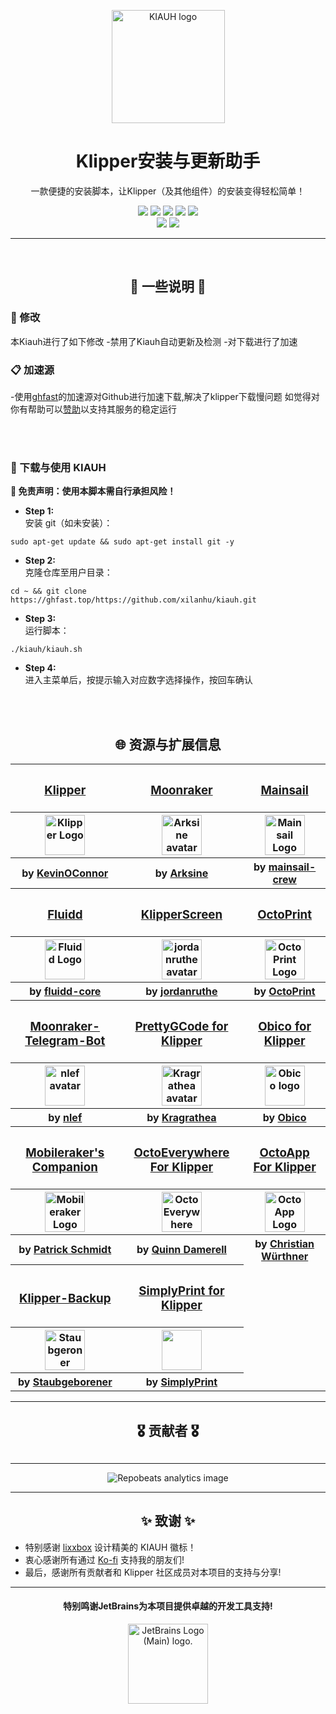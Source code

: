 <p align="center">
  <a>
    <img src="https://ghfast.top/https://raw.githubusercontent.com/dw-0/kiauh/master/resources/screenshots/kiauh.png" alt="KIAUH logo" height="181">
    <h1 align="center">Klipper安装与更新助手</h1>
  </a>
</p>

<p align="center">
  一款便捷的安装脚本，让Klipper（及其他组件）的安装变得轻松简单！
</p>

<p align="center">
  <a><img src="https://img.shields.io/github/license/dw-0/kiauh"></a>
  <a><img src="https://img.shields.io/github/stars/dw-0/kiauh"></a>
  <a><img src="https://img.shields.io/github/forks/dw-0/kiauh"></a>
  <a><img src="https://img.shields.io/github/languages/top/dw-0/kiauh?logo=gnubash&logoColor=white"></a>
  <a><img src="https://img.shields.io/github/v/tag/dw-0/kiauh"></a>
  <br />
  <a><img src="https://img.shields.io/github/last-commit/dw-0/kiauh"></a>
  <a><img src="https://img.shields.io/github/contributors/dw-0/kiauh"></a>
</p>

<hr>

<br>

<h2 align="center">
  📄️ 一些说明 📄
</h2>

### 🔧 修改

本Kiauh进行了如下修改
-禁用了Kiauh自动更新及检测
-对下载进行了加速
<br>

### 📋 加速源

-使用[ghfast](https://ghfast.top/)的加速源对Github进行加速下载,解决了klipper下载慢问题
 如觉得对你有帮助可以[赞助](https://ghfast.top/donate)以支持其服务的稳定运行

<br>
<br>

### 💾  下载与使用 KIAUH
**📢 免责声明：使用本脚本需自行承担风险！**

* **Step 1:** \
安装 git（如未安装）：
```shell
sudo apt-get update && sudo apt-get install git -y
```

* **Step 2:** \
克隆仓库至用户目录：

```shell
cd ~ && git clone https://ghfast.top/https://github.com/xilanhu/kiauh.git
```

* **Step 3:** \
运行脚本：

```shell
./kiauh/kiauh.sh
```

* **Step 4:** \
进入主菜单后，按提示输入对应数字选择操作，按回车确认

<br>
<br>


<h2 align="center">🌐 资源与扩展信息</h2>

<table align="center">
<tr>
    <th><h3><a href="https://ghfast.top/https://github.com/Klipper3d/klipper">Klipper</a></h3></th>
    <th><h3><a href="https://ghfast.top/https://github.com/Arksine/moonraker">Moonraker</a></h3></th>
    <th><h3><a href="https://ghfast.top/https://github.com/mainsail-crew/mainsail">Mainsail</a></h3></th>
</tr>
<tr>
    <th><img src="https://ghfast.top/https://raw.githubusercontent.com/Klipper3d/klipper/master/docs/img/klipper-logo.png" alt="Klipper Logo" height="64"></th>
    <th><img src="https://avatars.githubusercontent.com/u/9563098?v=4" alt="Arksine avatar" height="64"></th>
    <th><img src="https://ghfast.top/https://raw.githubusercontent.com/mainsail-crew/docs/master/assets/img/logo.png" alt="Mainsail Logo" height="64"></th>
</tr>
<tr>
    <th>by <a href="https://ghfast.top/https://github.com/KevinOConnor">KevinOConnor</a></th>
    <th>by <a href="https://ghfast.top/https://github.com/Arksine">Arksine</a></th>
    <th>by <a href="https://ghfast.top/https://github.com/mainsail-crew">mainsail-crew</a></th>
</tr>

<tr>
    <th><h3><a href="https://ghfast.top/https://github.com/fluidd-core/fluidd">Fluidd</a></h3></th>
    <th><h3><a href="https://ghfast.top/https://github.com/jordanruthe/KlipperScreen">KlipperScreen</a></h3></th>
    <th><h3><a href="https://ghfast.top/https://github.com/OctoPrint/OctoPrint">OctoPrint</a></h3></th>
</tr>
<tr>
    <th><img src="https://ghfast.top/https://raw.githubusercontent.com/fluidd-core/fluidd/master/docs/assets/images/logo.svg" alt="Fluidd Logo" height="64"></th>
    <th><img src="https://avatars.githubusercontent.com/u/31575189?v=4" alt="jordanruthe avatar" height="64"></th>
    <th><img src="https://ghfast.top/https://raw.githubusercontent.com/OctoPrint/OctoPrint/master/docs/images/octoprint-logo.png" alt="OctoPrint Logo" height="64"></th>
</tr>
<tr>
    <th>by <a href="https://ghfast.top/https://github.com/fluidd-core">fluidd-core</a></th>
    <th>by <a href="https://ghfast.top/https://github.com/jordanruthe">jordanruthe</a></th>
    <th>by <a href="https://ghfast.top/https://github.com/OctoPrint">OctoPrint</a></th>
</tr>

<tr>
    <th><h3><a href="https://ghfast.top/https://github.com/nlef/moonraker-telegram-bot">Moonraker-Telegram-Bot</a></h3></th>
    <th><h3><a href="https://ghfast.top/https://github.com/Kragrathea/pgcode">PrettyGCode for Klipper</a></h3></th>
    <th><h3><a href="https://ghfast.top/https://github.com/TheSpaghettiDetective/moonraker-obico">Obico for Klipper</a></h3></th>
</tr>
<tr>
    <th><img src="https://avatars.githubusercontent.com/u/52351624?v=4" alt="nlef avatar" height="64"></th>
    <th><img src="https://avatars.githubusercontent.com/u/5917231?v=4" alt="Kragrathea avatar" height="64"></th>
    <th><img src="https://avatars.githubusercontent.com/u/46323662?s=200&v=4" alt="Obico logo" height="64"></th>
</tr>
<tr>
    <th>by <a href="https://ghfast.top/https://github.com/nlef">nlef</a></th>
    <th>by <a href="https://ghfast.top/https://github.com/Kragrathea">Kragrathea</a></th>
    <th>by <a href="https://ghfast.top/https://github.com/TheSpaghettiDetective">Obico</a></th>
</tr>

<tr>
    <th><h3><a href="https://ghfast.top/https://github.com/Clon1998/mobileraker_companion">Mobileraker's Companion</a></h3></th>
    <th><h3><a href="https://octoeverywhere.com/?source=kiauh_readme">OctoEverywhere For Klipper</a></h3></th>
    <th><h3><a href="https://ghfast.top/https://github.com/crysxd/OctoApp-Plugin">OctoApp For Klipper</a></h3></th>
</tr>
<tr>
    <th><a href="https://ghfast.top/https://github.com/Clon1998/mobileraker_companion"><img src="https://ghfast.top/https://raw.githubusercontent.com/Clon1998/mobileraker/master/assets/icon/mr_appicon.png" alt="Mobileraker Logo" height="64"></a></th>
    <th><a href="https://octoeverywhere.com/?source=kiauh_readme"><img src="https://octoeverywhere.com/img/logo.svg" alt="OctoEverywhere Logo" height="64"></a></th>
    <th><a href="https://octoapp.eu/?source=kiauh_readme"><img src="https://octoapp.eu/octoapp.webp" alt="OctoApp Logo" height="64"></a></th>
</tr>
<tr>
    <th>by <a href="https://ghfast.top/https://github.com/Clon1998">Patrick Schmidt</a></th>
    <th>by <a href="https://ghfast.top/https://github.com/QuinnDamerell">Quinn Damerell</a></th>
    <th>by <a href="https://ghfast.top/https://github.com/crysxd">Christian Würthner</a></th>
</tr>

<tr>
    <th><h3><a href="https://ghfast.top/https://github.com/staubgeborener/klipper-backup">Klipper-Backup</a></h3></th>
    <th><h3><a href="https://simplyprint.io/">SimplyPrint for Klipper</a></h3></th>
</tr>
<tr>
    <th><a href="https://ghfast.top/https://github.com/staubgeborener/klipper-backup"><img src="https://avatars.githubusercontent.com/u/28908603?v=4" alt="Staubgeroner Avatar" height="64"></a></th>
    <th><a href="https://ghfast.top/https://github.com/SimplyPrint"><img src="https://avatars.githubusercontent.com/u/64896552?s=200&v=4" alt="" height="64"></a></th>
</tr>
<tr>
    <th>by <a href="https://ghfast.top/https://github.com/Staubgeborener">Staubgeborener</a></th>
    <th>by <a href="https://ghfast.top/https://github.com/SimplyPrint">SimplyPrint</a></th>
</tr>
</table>

<hr>

<h2 align="center">🎖️ 贡献者 🎖️</h2>

<div align="center">
  <a href="https://ghfast.top/https://github.com/dw-0/kiauh/graphs/contributors">
    <img src="https://contrib.rocks/image?repo=dw-0/kiauh" alt=""/>
  </a>
</div>

<hr>

<div align="center">
    <img src="https://repobeats.axiom.co/api/embed/a1afbda9190c04a90cf4bd3061e5573bc836cb05.svg" alt="Repobeats analytics image"/>
</div>

<hr>

<h2 align="center">✨ 致谢 ✨</h2>

* 特别感谢 [lixxbox](https://github.com/lixxbox) 设计精美的 KIAUH 徽标！
* 衷心感谢所有通过 [Ko-fi](https://ko-fi.com/dw__0) 支持我的朋友们!
* 最后，感谢所有贡献者和 Klipper 社区成员对本项目的支持与分享!

<hr>

<h4 align="center">特别鸣谢JetBrains为本项目提供卓越的开发工具支持!</h4>
<p align="center">
  <a href="https://www.jetbrains.com/community/opensource/#support" target="_blank">
    <img src="https://resources.jetbrains.com/storage/products/company/brand/logos/jb_beam.png" alt="JetBrains Logo (Main) logo." height="128">
  </a>
</p>

